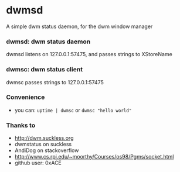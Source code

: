 # dwmsd
A simple dwm status daemon, for the dwm window manager

### dwmsd: dwm status daemon
dwmsd listens on 127.0.0.1:57475, and passes strings to XStoreName

### dwmsc: dwm status client
dwmsc passes strings to 127.0.0.1:57475

### Convenience
* you can: `uptime | dwmsc` or `dwmsc "hello world"`

### Thanks to
* http://dwm.suckless.org
* dwmstatus on suckless
* AndiDog on stackoverflow
* http://www.cs.rpi.edu/~moorthy/Courses/os98/Pgms/socket.html
* github user: 0xACE
